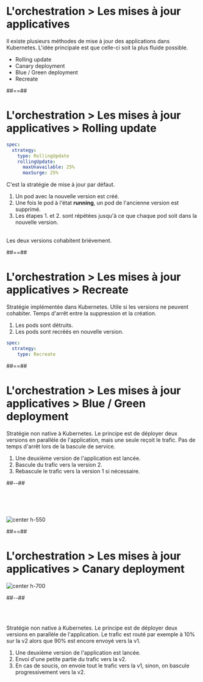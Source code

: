 <!-- .slide:-->

# L'orchestration > **Les mises à jour applicatives**

Il existe plusieurs méthodes de mise à jour des applications dans Kubernetes. L'idée principale est que celle-ci soit la plus fluide possible.
* Rolling update
* Canary deployment
* Blue / Green deployment
* Recreate

##==##

<!-- .slide: class="with-code-bg-dark" -->

# L'orchestration > Les mises à jour applicatives > **Rolling update**

```yaml
spec:
  strategy:
    type: RollingUpdate
    rollingUpdate:
      maxUnavailable: 25%
      maxSurge: 25%
```

C'est la stratégie de mise à jour par défaut.
1. Un pod avec la nouvelle version est créé.
2. Une fois le pod à l'état **running**, un pod de l'ancienne version est supprimé.
3. Les étapes 1. et 2. sont répétées jusqu'à ce que chaque pod soit dans la nouvelle version.
<br><br>

Les deux versions cohabitent briévement.
<!-- .element: class="admonition important" -->

##==##

<!-- .slide: class="with-code-bg-dark" -->

# L'orchestration > Les mises à jour applicatives > **Recreate**

Stratégie implémentée dans Kubernetes. Utile si les versions ne peuvent cohabiter. Temps d'arrêt entre la suppression et la création.
1. Les pods sont détruits.
2. Les pods sont recréés en nouvelle version.

```yaml
spec:
  strategy:
    type: Recreate
```

##==##

<!-- .slide: class="two-column" -->

# L'orchestration > Les mises à jour applicatives > **Blue / Green deployment**

Stratégie non native à Kubernetes. Le principe est de déployer deux versions en parallèle de l'application, mais une seule reçoit le trafic. Pas de temps d'arrêt lors de la bascule de service.
1. Une deuxième version de l'application est lancée.
2. Bascule du trafic vers la version 2.
3. Rebascule le trafic vers la version 1 si nécessaire.

##--##

<br><br><br>

![center h-550](./assets/images/blue-green.png)

##==##

<!-- .slide: class="two-column" -->

# L'orchestration > Les mises à jour applicatives > **Canary deployment**

![center h-700](./assets/images/canary.png)

##--##

<br><br>

Stratégie non native à Kubernetes. Le principe est de déployer deux versions en parallèle de l'application. Le trafic est routé par exemple à 10% sur la v2 alors que 90% est encore envoyé vers la v1.
1. Une deuxième version de l'application est lancée.
2. Envoi d'une petite partie du trafic vers la v2.
3. En cas de soucis, on envoie tout le trafic vers la v1, sinon, on bascule progressivement vers la v2.

